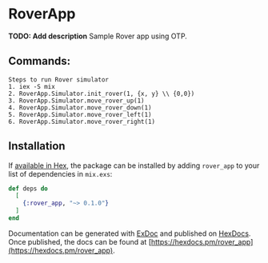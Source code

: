 # RoverApp

**TODO: Add description**
Sample Rover app using OTP.

## Commands:
```
Steps to run Rover simulator 
1. iex -S mix
2. RoverApp.Simulator.init_rover(1, {x, y} \\ {0,0})
3. RoverApp.Simulator.move_rover_up(1)
4. RoverApp.Simulator.move_rover_down(1)
5. RoverApp.Simulator.move_rover_left(1)
6. RoverApp.Simulator.move_rover_right(1)
```


## Installation

If [available in Hex](https://hex.pm/docs/publish), the package can be installed
by adding `rover_app` to your list of dependencies in `mix.exs`:

```elixir
def deps do
  [
    {:rover_app, "~> 0.1.0"}
  ]
end
```

Documentation can be generated with [ExDoc](https://github.com/elixir-lang/ex_doc)
and published on [HexDocs](https://hexdocs.pm). Once published, the docs can
be found at [https://hexdocs.pm/rover_app](https://hexdocs.pm/rover_app).

